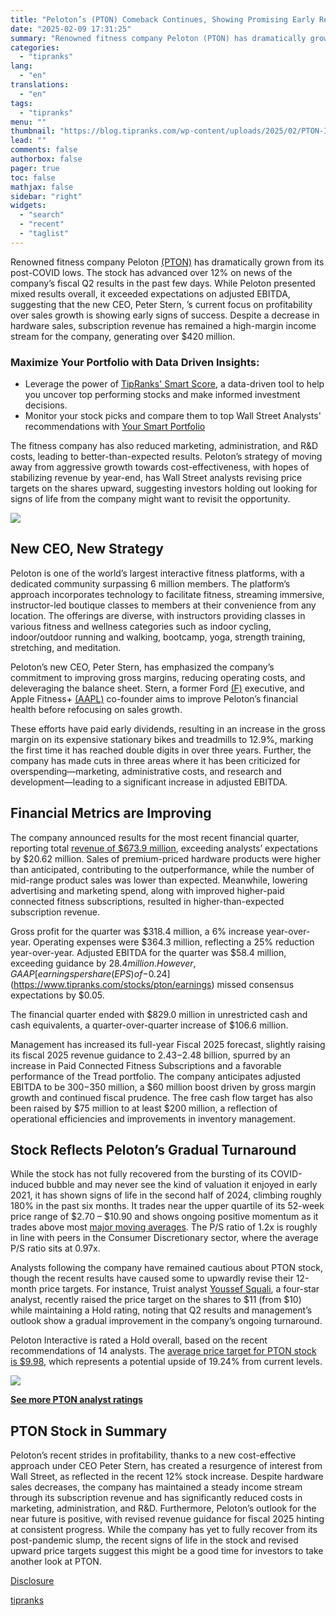 ```yaml
---
title: "Peloton’s (PTON) Comeback Continues, Showing Promising Early Results"
date: "2025-02-09 17:31:25"
summary: "Renowned fitness company Peloton (PTON) has dramatically grown from its post-COVID lows. The stock has advanced over 12% on news of the company’s fiscal Q2 results in the past few days. While Peloton presented mixed results overall, it exceeded expectations on adjusted EBITDA, suggesting that the new CEO, Peter Stern,..."
categories:
  - "tipranks"
lang:
  - "en"
translations:
  - "en"
tags:
  - "tipranks"
menu: ""
thumbnail: "https://blog.tipranks.com/wp-content/uploads/2025/02/PTON-Image-6-750x406.jpg"
lead: ""
comments: false
authorbox: false
pager: true
toc: false
mathjax: false
sidebar: "right"
widgets:
  - "search"
  - "recent"
  - "taglist"
---
```


Renowned fitness company Peloton [(PTON)](https://www.tipranks.com/stocks/pton) has dramatically grown from its post-COVID lows. The stock has advanced over 12% on news of the company’s fiscal Q2 results in the past few days. While Peloton presented mixed results overall, it exceeded expectations on adjusted EBITDA, suggesting that the new CEO, Peter Stern, ’s current focus on profitability over sales growth is showing early signs of success. Despite a decrease in hardware sales, subscription revenue has remained a high-margin income stream for the company, generating over $420 million.

### Maximize Your Portfolio with Data Driven Insights:

* Leverage the power of [TipRanks' Smart Score](https://www.tipranks.com/screener/top-smart-score-stocks), a data-driven tool to help you uncover top performing stocks and make informed investment decisions.
* Monitor your stock picks and compare them to top Wall Street Analysts' recommendations with  [Your Smart Portfolio](https://www.tipranks.com/smart-portfolio/holdings)

The fitness company has also reduced marketing, administration, and R&D costs, leading to better-than-expected results. Peloton’s strategy of moving away from aggressive growth towards cost-effectiveness, with hopes of stabilizing revenue by year-end, has Wall Street analysts revising price targets on the shares upward, suggesting investors holding out looking for signs of life from the company might want to revisit the opportunity.

[![](https://blog.tipranks.com/wp-content/uploads/2025/02/PTON-Stock-Chart-2-9-25.png)](https://www.tipranks.com/stocks/pton)

**New CEO, New Strategy**
-------------------------

Peloton is one of the world’s largest interactive fitness platforms, with a dedicated community surpassing 6 million members. The platform’s approach incorporates technology to facilitate fitness, streaming immersive, instructor-led boutique classes to members at their convenience from any location. The offerings are diverse, with instructors providing classes in various fitness and wellness categories such as indoor cycling, indoor/outdoor running and walking, bootcamp, yoga, strength training, stretching, and meditation.

Peloton’s new CEO, Peter Stern, has emphasized the company’s commitment to improving gross margins, reducing operating costs, and deleveraging the balance sheet. Stern, a former Ford [(F)](https://www.tipranks.com/stocks/f) executive, and Apple Fitness+ [(AAPL)](https://www.tipranks.com/stocks/aapl) co-founder aims to improve Peloton’s financial health before refocusing on sales growth.

These efforts have paid early dividends, resulting in an increase in the gross margin on its expensive stationary bikes and treadmills to 12.9%, marking the first time it has reached double digits in over three years. Further, the company has made cuts in three areas where it has been criticized for overspending—marketing, administrative costs, and research and development—leading to a significant increase in adjusted EBITDA.

**Financial Metrics are Improving**
-----------------------------------

The company announced results for the most recent financial quarter, reporting total [revenue of $673.9 million](https://www.tipranks.com/stocks/pton/financials), exceeding analysts’ expectations by $20.62 million. Sales of premium-priced hardware products were higher than anticipated, contributing to the outperformance, while the number of mid-range product sales was lower than expected. Meanwhile, lowering advertising and marketing spend, along with improved higher-paid connected fitness subscriptions, resulted in higher-than-expected subscription revenue.

Gross profit for the quarter was $318.4 million, a 6% increase year-over-year. Operating expenses were $364.3 million, reflecting a 25% reduction year-over-year. Adjusted EBITDA for the quarter was $58.4 million, exceeding guidance by $28.4 million. However, GAAP [earnings per share (EPS) of -$0.24](https://www.tipranks.com/stocks/pton/earnings) missed consensus expectations by $0.05.

The financial quarter ended with $829.0 million in unrestricted cash and cash equivalents, a quarter-over-quarter increase of $106.6 million.

Management has increased its full-year Fiscal 2025 forecast, slightly raising its fiscal 2025 revenue guidance to $2.43-$2.48 billion, spurred by an increase in Paid Connected Fitness Subscriptions and a favorable performance of the Tread portfolio. The company anticipates adjusted EBITDA to be $300-$350 million, a $60 million boost driven by gross margin growth and continued fiscal prudence. The free cash flow target has also been raised by $75 million to at least $200 million, a reflection of operational efficiencies and improvements in inventory management.

**Stock Reflects Peloton’s Gradual Turnaround**
-----------------------------------------------

While the stock has not fully recovered from the bursting of its COVID-induced bubble and may never see the kind of valuation it enjoyed in early 2021, it has shown signs of life in the second half of 2024, climbing roughly 180% in the past six months. It trades near the upper quartile of its 52-week price range of $2.70 – $10.90 and shows ongoing positive momentum as it trades above most [major moving averages](https://www.tipranks.com/stocks/pton/technical-analysis). The P/S ratio of 1.2x is roughly in line with peers in the Consumer Discretionary sector, where the average P/S ratio sits at 0.97x.

Analysts following the company have remained cautious about PTON stock, though the recent results have caused some to upwardly revise their 12-month price targets. For instance, Truist analyst [Youssef Squali](https://www.tipranks.com/experts/analysts/youssef-squali), a four-star analyst, recently raised the price target on the shares to $11 (from $10) while maintaining a Hold rating, noting that Q2 results and management’s outlook show a gradual improvement in the company’s ongoing turnaround.

Peloton Interactive is rated a Hold overall, based on the recent recommendations of 14 analysts. The [average price target for PTON stock is $9.98](https://www.tipranks.com/stocks/pton/forecast), which represents a potential upside of 19.24% from current levels.

[![](https://blog.tipranks.com/wp-content/uploads/2025/02/image-329.png)](https://www.tipranks.com/stocks/pton/forecast)

**[See more PTON analyst ratings](https://www.tipranks.com/stocks/pton/forecast)**

**PTON Stock in Summary**
-------------------------

Peloton’s recent strides in profitability, thanks to a new cost-effective approach under CEO Peter Stern, has created a resurgence of interest from Wall Street, as reflected in the recent 12% stock increase. Despite hardware sales decreases, the company has maintained a steady income stream through its subscription revenue and has significantly reduced costs in marketing, administration, and R&D. Furthermore, Peloton’s outlook for the near future is positive, with revised revenue guidance for fiscal 2025 hinting at consistent progress. While the company has yet to fully recover from its post-pandemic slump, the recent signs of life in the stock and revised upward price targets suggest this might be a good time for investors to take another look at PTON.

[Disclosure](https://www.tipranks.com/legal/disclosure-1)

[tipranks](https://tipranks.com/news/pelotons-pton-comeback-continues-showing-promising-early-results)
